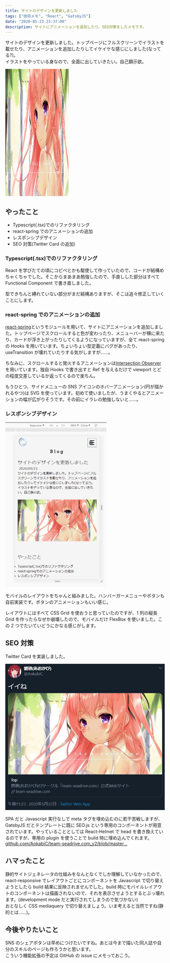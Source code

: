 ```yaml
---
title: サイトのデザインを更新しました
tags: ["技術メモ", "React", "GatsbyJS"]
date: "2020-05-23 23:37:00"
description: サイトにアニメーションを追加したり、SEO対策をしたメモです。
---
```


サイトのデザインを更新しました。トップページにフルスクリーンでイラストを載せたり、アニメーションを追加したりしてイケイケな感じにしました(なってる?)。  
イラストをやっている身なので、全面に出していきたい。自己顕示欲。

<img src="top.png" alt="トップページ" width="200px" height="400px" />

## やったこと

- Typescript(.tsx)でのリファクタリング
- react-spring でのアニメーションの追加
- レスポンシブデザイン
- SEO 対策(Twitter Card の追加)

### Typescript(.tsx)でのリファクタリング

React を学びたての頃にコピペとかも駆使して作っていたので、コードが結構めちゃくちゃでした。そこからまあまあ勉強したので、手直しした部分はすべて Functional Component で書き直しました。

型できちんと縛れていない部分がまだ結構ありますが、そこは追々修正していくことにします。

### react-spring でのアニメーションの追加

[react-spring](https://www.react-spring.io/)というモジュールを用いて、サイトにアニメーションを追加しました。トップページでスクロールすると色が変わったり、メニューバーが横に来たり、カードが浮き上がったりしてくるようになっていますが、全て react-spring の Hooks を用いています。ちょいちょい型定義にバグがあったり、useTransition が壊れていたりする気がしますが……。

ちなみに、スクロールすると発火するアニメーションは[Intersection Observer](https://developer.mozilla.org/ja/docs/Web/API/Intersection_Observer_API)を用いています。独自 Hooks で書き出すと Ref を与えるだけで viewport とどの程度交差しているか返ってくるので楽ちん。

もうひとつ、サイドメニューの SNS アイコンのホバーアニメーション(円が描かれるやつ)は SVG を使っています。初めて使いましたが、うまくやるとアニメーションの幅が広がりそうです。その前にイラレの勉強しないと……。

### レスポンシブデザイン

![モバイルレイアウト](mobile.gif)

モバイルのレイアウトをちゃんと組みました。ハンバーガーメニューやボタンも自前実装です。ボタンのアニメーションもいい感じ。

レイアウトにはすべて CSS Grid を使おうと思っていたのですが、1 列の縦長 Grid を作ったらなぜか崩壊したので、モバイルだけ FlexBox を使いました。この 2 つでたいていどうにかなる感じがします。

## SEO 対策

Twitter Card を実装しました。

![Twitter Card](card.jpg)

SPA だと Javascript 実行なしで meta タグを埋め込むのに若干苦戦しますが、GatsbyJS だとテンプレートに既に SEO.js という専用のコンポーネントが用意されています。やっていることとしては React-Helmet で head を書き換えているのですが、専用の plugin を使うことで build 時に埋め込んでくれます。  
[github.com/AokabiC/team-seadrive.com_v2/blob/master...](https://github.com/AokabiC/team-seadrive.com_v2/blob/master/src/utils/seo.tsx)

## ハマったこと

静的サイトジェネレータの仕組みをなんとなくでしか理解していなかったので、react-responsive でレイアウトごとにコンポーネントを Javascript で切り替えようとしたら build 結果に反映されませんでした。build 時にモバイルレイアウトのコンポーネントは描画されないので、それを表示させようとするとぶっ壊れます。(development mode だと実行されてしまうので気づかない)  
おとなしく CSS mediaquery で切り替えましょう。いま考えると当然ですね(静的とは……)。

## 今後やりたいこと

SNS のシェアボタンは早めにつけたいですね。あとは今まで描いた同人誌や自分のスキルのページも作ろうかと思います。  
こういう機能拡張の予定は GitHub の issue にメモっておこう。
